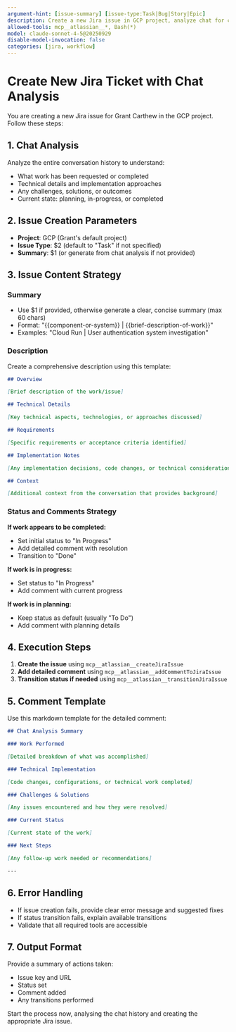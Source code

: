 ```yaml
---
argument-hint: [issue-summary] [issue-type:Task|Bug|Story|Epic]
description: Create a new Jira issue in GCP project, analyze chat for context, assign to Grant, and set appropriate status
allowed-tools: mcp__atlassian__*, Bash(*)
model: claude-sonnet-4-5@20250929
disable-model-invocation: false
categories: [jira, workflow]
---
```


# Create New Jira Ticket with Chat Analysis

You are creating a new Jira issue for Grant Carthew in the GCP project. Follow these steps:

## 1. Chat Analysis

Analyze the entire conversation history to understand:

- What work has been requested or completed
- Technical details and implementation approaches
- Any challenges, solutions, or outcomes
- Current state: planning, in-progress, or completed

## 2. Issue Creation Parameters

- **Project**: GCP (Grant's default project)
- **Issue Type**: $2 (default to "Task" if not specified)
- **Summary**: $1 (or generate from chat analysis if not provided)

## 3. Issue Content Strategy

### Summary

- Use $1 if provided, otherwise generate a clear, concise summary (max 60 chars)
- Format: "{{component-or-system}} | {{brief-description-of-work}}"
- Examples: "Cloud Run | User authentication system investigation"

### Description

Create a comprehensive description using this template:

```markdown
## Overview

[Brief description of the work/issue]

## Technical Details

[Key technical aspects, technologies, or approaches discussed]

## Requirements

[Specific requirements or acceptance criteria identified]

## Implementation Notes

[Any implementation decisions, code changes, or technical considerations]

## Context

[Additional context from the conversation that provides background]
```

### Status and Comments Strategy

**If work appears to be completed:**

- Set initial status to "In Progress"
- Add detailed comment with resolution
- Transition to "Done"

**If work is in progress:**

- Set status to "In Progress"
- Add comment with current progress

**If work is in planning:**

- Keep status as default (usually "To Do")
- Add comment with planning details

## 4. Execution Steps

1. **Create the issue** using `mcp__atlassian__createJiraIssue`
2. **Add detailed comment** using `mcp__atlassian__addCommentToJiraIssue`
3. **Transition status if needed** using `mcp__atlassian__transitionJiraIssue`

## 5. Comment Template

Use this markdown template for the detailed comment:

```markdown
## Chat Analysis Summary

### Work Performed

[Detailed breakdown of what was accomplished]

### Technical Implementation

[Code changes, configurations, or technical work completed]

### Challenges & Solutions

[Any issues encountered and how they were resolved]

### Current Status

[Current state of the work]

### Next Steps

[Any follow-up work needed or recommendations]

---
```

## 6. Error Handling

- If issue creation fails, provide clear error message and suggested fixes
- If status transition fails, explain available transitions
- Validate that all required tools are accessible

## 7. Output Format

Provide a summary of actions taken:

- Issue key and URL
- Status set
- Comment added
- Any transitions performed

Start the process now, analysing the chat history and creating the appropriate Jira issue.
